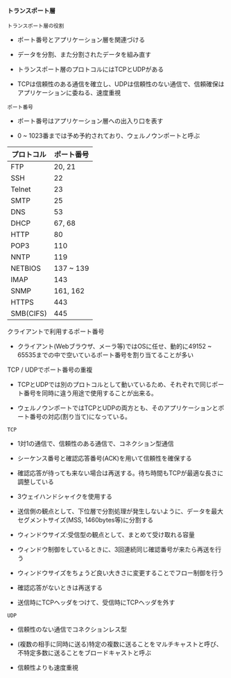 ### `トランスポート層`

`トランスポート層の役割`
- ポート番号とアプリケーション層を関連づける

- データを分割、また分割されたデータを組み直す

- トランスポート層のプロトコルにはTCPとUDPがある

- TCPは信頼性のある通信を確立し、UDPは信頼性のない通信で、信頼確保はアプリケーションに委ねる、速度重視

`ポート番号`

- ポート番号はアプリケーション層への出入り口を表す

- 0 ~ 1023番までは予め予約されており、ウェルノウンポートと呼ぶ

|プロトコル |ポート番号|
|---------|---------|
|FTP      |20, 21   |
|SSH      |22       |
|Telnet   |23       |
|SMTP     |25       |
|DNS      |53       |
|DHCP     |67, 68   |
|HTTP     |80       |
|POP3     |110      |
|NNTP     |119      |
|NETBIOS  |137 ~ 139|
|IMAP     |143      |
|SNMP     |161, 162 |
|HTTPS    |443      |
|SMB(CIFS)|445      |

クライアントで利用するポート番号
- クライアント(Webブラウザ、メーラ等)ではOSに任せ、動的に49152 ~ 65535までの中で空いているポート番号を割り当てることが多い

TCP / UDPでポート番号の重複
- TCPとUDPでは別のプロトコルとして動いているため、それぞれで同じポート番号を同時に違う用途で使用することが出来る。

- ウェルノウンポートではTCPとUDPの両方とも、そのアプリケーションとポート番号の対応(割り当て)になっている。

`TCP`

- 1対1の通信で、信頼性のある通信で、コネクション型通信

- シーケンス番号と確認応答番号(ACK)を用いて信頼性を確保する

- 確認応答が待っても来ない場合は再送する。待ち時間もTCPが最適な長さに調整している

- 3ウェイハンドシャイクを使用する

- 送信側の観点として、下位層で分割処理が発生しないように、データを最大セグメントサイズ(MSS, 1460bytes等)に分割する

- ウィンドウサイズ:受信型の観点として、まとめて受け取れる容量

- ウィンドウ制御をしているときに、3回連続同じ確認番号が来たら再送を行う

- ウィンドウサイズをちょうど良い大きさに変更することでフロー制御を行う

- 確認応答がないときは再送する

- 送信時にTCPヘッダをつけて、受信時にTCPヘッダを外す

`UDP`

- 信頼性のない通信でコネクションレス型

- (複数の相手に同時に送る)特定の複数に送ることをマルチキャストと呼び、不特定多数に送ることをブロードキャストと呼ぶ

- 信頼性よりも速度重視

